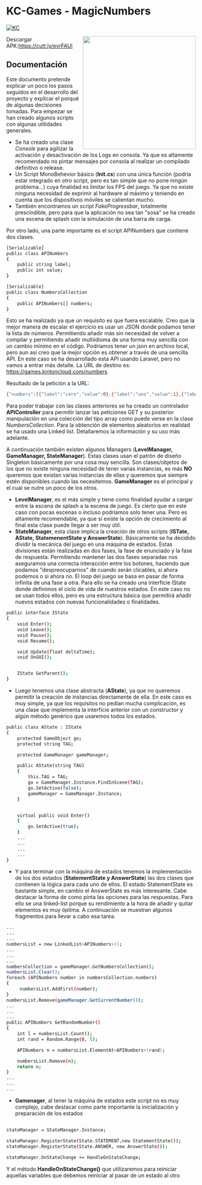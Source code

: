 # KC-Games - MagicNumbers

[![KC](https://games.kintoncloud.com/assets/img/PoweredBy.png)](https://kintoncloud.com)

<img align="right" width="300" src="https://user-images.githubusercontent.com/9436924/114465721-c92f4100-9be7-11eb-80f8-c6e66c36a5b7.gif">

Descargar APK:https://cutt.ly/evrFAUl



## Documentación
Este documento pretende explicar un poco los pasos seguidos en el desarrollo del proyecto y explicar el porqué de algunas decisiones tomadas.
Para empezar se han creado algunos scripts con algunas utilidades generales. 
- Se ha creado una clase *Console* para agilizar la activación y desactivación de los Logs en consola. Ya que es altamente recomendado no pintar mensajes por consola al realizar un compilado definitivo o release.
- Un Script MonoBehevior básico (**Init.cs**) con una única función (podría estar integrado en otro script, pero es tan simple que no pone ningún problema...) cuya finalidad es limitar los FPS del juego. Ya que no existe ninguna necesidad de exprimir al hardware al máximo y teniendo en cuenta que los dispositivos móviles se calientan mucho.
- También encontramos un script *FakeProgressbar*, totalmente prescindible, pero para que la aplicación no sea tan "sosa" se ha creado una escena de splash con la simulación de una barra de carga.

Por otro lado, una parte importante es el script APINumbers que contiene dos clases. 
```sh
[Serializable]
public class APINumbers
{
    public string label;
    public int value;
}

[Serializable]
public class NumbersCollection
{
    public APINumbers[] numbers;
}
```

Esto se ha realizado ya que un requisito es que fuera escalable. Creo que la mejor manera de escalar el ejercicio es usar un JSON donde podamos tener la lista de números. Permitiendo añadir más sin necesidad de volver a compilar y permitiendo añadir multiidioma de una forma muy sencilla con un cambio mínimo en el código. Podríamos tener un json en archivo local, pero aun así creo que la mejor opción es obtener a través de una sencilla API. En este caso se ha desarrollado esta API usando Laravel, pero no vamos a entrar más detalle. La URL de destino es: https://games.kintoncloud.com/numbers

Resultado de la petición a la URL:
```sh
{"numbers":[{"label":"cero","value":0},{"label":"uno","value":1},{"label":"dos","value":2},{"label":"tres","value":3},{"label":"cuatro","value":4},{"label":"cinco","value":5},{"label":"sies","value":6},{"label":"siete","value":7},{"label":"ocho","value":8},{"label":"nueve","value":9},{"label":"diez","value":10}]}
```

Para poder trabajar con las clases anteriores se ha creado un controlador **APIController** para permitir lanzar las peticiones GET y su posterior manipulación en una colección del tipo array como puede verse en la clase *NumbersCollection*. Para la obtención de elementos aleatorios en realidad se ha usado una Linked list. Detallaremos la información y su uso más adelante.

A continuación también existen algunos Managers (**LevelManager, GameManager, StateManager**). Estas clases usan el patrón de diseño Singleton básicamente por una cosa muy sencilla. Son clases/objetos de los que no existe ninguna necesidad de tener varias instancias, es más **NO** queremos que existan varias instancias de ellas y queremos que siempre estén disponibles cuando las necesitemos. **GameManager** es el principal y el cual se nutre un poco de los otros. 
- **LevelManager**, es el más simple y tiene como finalidad ayudar a cargar entre la escena de splash a la escena de juego. Es cierto que en este caso con pocas escenas o incluso podríamos solo tener una. Pero es altamente recomendable, ya que si existe la opción de crecimiento al final esta clase puede llegar a ser muy útil.
- **StateManager**, esta clase implica la creación de otros scripts (**ISTate, AState, StatemenentState y AnswerState**). Básicamente se ha decidido dividir la mecánica del juego en una máquina de estados. Estas divisiones están realizadas en dos fases, la fase de enunciado y la fase de respuesta. Permitiendo mantener las dos fases separadas nos aseguramos una correcta interacción entre los botones, haciendo que podamos "despreocuparnos" de cuando serán clicables, si ahora podemos o si ahora no. El loop del juego se basa en pasar de forma infinita de una fase a otra. Para ello se ha creado una interficie IState donde definimos el ciclo de vida de nuestros estados. En este caso no se usan todos ellos, pero es una estructura básica que permitirá añadir nuevos estados con nuevas funcionalidades o finalidades.
```sh
public interface IState 
{
    void Enter();
    void Leave();
    void Pause();
    void Resume();

    void Update(float deltaTime);
    void OnGUI();


    IState GetParent();
}
```
- Luego tenemos una clase abstracta (**AState**), ya que no queremos permitir la creación de instancias directamente de ella. En este caso es muy simple, ya que los requisitos no pedían mucha complicación, es una clase que implementa la interficie anterior con un constructor y algún método genérico que usaremos todos los estados.
```sh
public class AState : IState
{
    protected GameObject go;
    protected string TAG;

    protected GameManager gameManager;

    public AState(string TAG)
    {
        this.TAG = TAG;
        go = GameManager.Instance.FindInScene(TAG);
        go.SetActive(false);
        gameManager = GameManager.Instance;
    }


    virtual public void Enter()
    {
        go.SetActive(true);
    }
    ...
    ...
    ...
    ...
}
```
- Y para terminar con la máquina de estados tenemos la implementación de los dos estados (**StatementState y AnswerState**) las dos clases que contienen la lógica para cada uno de ellos.
El estado StatementState es bastante simple, en cambio el AnswerState es más interesante. Cabe destacar la forma de como pinta las opciones para las respuestas. Para ello se una linked-list porque su rendimiento a la hora de añadir y quitar elementos es muy óptima.
A continuación se muestran algunos fragmentos para llevar a cabo esa tarea.
```sh
...
...
...
numbersList = new LinkedList<APINumbers>();
...
...
...
numbersCollection = gameManager.GetNumbersCollection();
numbersList.Clear();
foreach (APINumbers number in numbersCollection.numbers)
{
     numbersList.AddFirst(number);
}
numbersList.Remove(gameManager.GetCurrentNumber());
...
...
...
public APINumbers GetRandomNumber()
{        
    int l = numbersList.Count();
    int rand = Random.Range(0, l);

    APINumbers n = numbersList.ElementAt<APINumbers>(rand);

    numbersList.Remove(n);
    return n;
}
...
...
...
```



- **Gamenager**, al tener la máquina de estados este script no es muy complejo, cabe destacar como parte importante la inicialización y preparación de los estados

    

```sh
	
stateManager = StateManager.Instance;

stateManager.RegisterState(State.STATEMENT,new StatementState());
stateManager.RegisterState(State.ANSWER, new AnswerState());
        
stateManager.OnStateChange += HandleOnStateChange;

```
Y el método **HandleOnStateChange()** que utilizaremos para reiniciar aquellas variables que debemos reiniciar al pasar de un estado al otro


